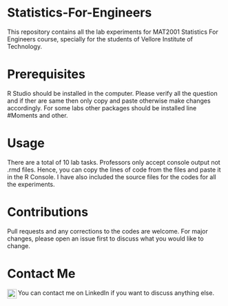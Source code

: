 # Statistics-For-Engineers
This repository contains all the lab experiments for MAT2001 Statistics For Engineers course, specially for the students of Vellore Institute of Technology. 

# Prerequisites
R Studio should be installed in the computer. 
Please verify all the question and if ther are same then only copy and paste otherwise make changes accordingly. 
For some labs other packages should be installed line #Moments and other. 

# Usage
There are a total of 10 lab tasks. Professors only accept console output not .rmd files. Hence, you can copy the lines of code from the files and paste it in the R Console. 
I have also included the source files for the codes for all the experiments. 

# Contributions
Pull requests and any corrections to the codes are welcome. For major changes, please open an issue first to discuss what you would like to change.

# Contact Me
You can contact me on LinkedIn if you want to discuss anything else. 
<a href="https://www.linkedin.com/in/rudra-pratap-singh-369176191/">
<img align="left" alt="LinkdeIN" width="22px" src="https://cdn.jsdelivr.net/npm/simple-icons@v3/icons/linkedin.svg" />
</a>
